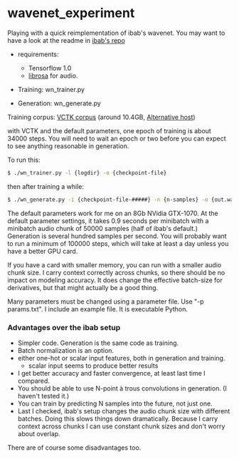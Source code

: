 # wavenet_experiment

Playing with a quick reimplementation of ibab's wavenet.  You may want to
have a look at the readme in [ibab's repo](https://github.com/ibab/tensorflow-wavenet)

- requirements:
  - Tensorflow 1.0
  - [librosa](https://github.com/librosa/librosa) for audio.

- Training:  wn_trainer.py
- Generation: wn_generate.py

Training corpus:
   [VCTK corpus](http://homepages.inf.ed.ac.uk/jyamagis/page3/page58/page58.html) (around 10.4GB, [Alternative host](http://www.udialogue.org/download/cstr-vctk-corpus.html))

with VCTK and the default parameters, one epoch of training is about 34000
steps.  You will need to wait an epoch or two before you can expect to see
anything reasonable in generation.

To run this:

```sh
$ ./wn_trainer.py -l {logdir} -o {checkpoint-file}
```

then after training a while:

```sh
$ ./wn_generate.py -i {checkpoint-file-#####} -n {n-samples} -o {out.wav}
```

The default parameters work for me on an 8Gb NVidia GTX-1070.  At the
default parameter settings, it takes 0.9 seconds per minibatch with
a minibatch audio chunk of 50000 samples (half of ibab's default.)  Generation
is several hundred samples per second.  You will probably want to run a
minimum of 100000 steps, which will take at least a day unless you have a
better GPU card.

If you have a card with smaller memory, you can run with a smaller
audio chunk size.  I carry context correctly across chunks, so there
should be no impact on modeling accuracy.  It does change the effective
batch-size for derivatives, but that might actually be a good thing.

Many parameters must be changed using a parameter file.  Use "-p params.txt".
I include an example file.  It is executable Python.

### Advantages over the ibab setup

- Simpler code. Generation is the same code as training.
- Batch normalization is an option.
- either one-hot or scalar input features, both in generation and training.
  - scalar input seems to produce better results
- I get better accuracy and faster convergence, at least last time I compared.
- You should be able to use N-point à trous convolutions in generation.
  (I haven't tested it.)
- You can train by predicting N samples into the future, not just one.
- Last I checked, ibab's setup changes the audio chunk size with different
  batches.  Doing this slows things down dramatically.  Because I carry
  context across chunks I can use constant chunk sizes and don't worry about
  overlap.

There are of course some disadvantages too.

